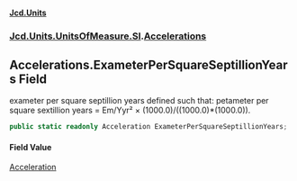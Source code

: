 #### [Jcd.Units](index.md 'index')
### [Jcd.Units.UnitsOfMeasure.SI](Jcd.Units.UnitsOfMeasure.SI.md 'Jcd.Units.UnitsOfMeasure.SI').[Accelerations](Accelerations.md 'Jcd.Units.UnitsOfMeasure.SI.Accelerations')

## Accelerations.ExameterPerSquareSeptillionYears Field

exameter per square septillion years defined such that: petameter per square sextillion years = Em/Yyr² ×
(1000.0)/((1000.0)*(1000.0)).

```csharp
public static readonly Acceleration ExameterPerSquareSeptillionYears;
```

#### Field Value
[Acceleration](Acceleration.md 'Jcd.Units.UnitTypes.Acceleration')
